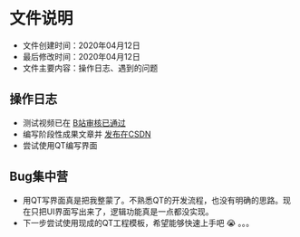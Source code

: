 # 文件说明

* 文件创建时间：2020年04月12日
* 最后修改时间：2020年04月12日
* 文件主要内容：操作日志、遇到的问题

## 操作日志

* 测试视频已在 [B站审核已通过](https://www.bilibili.com/video/BV1Pi4y187co/)
* 编写阶段性成果文章并 [发布在CSDN](https://blog.csdn.net/ZHJ123CSDN/article/details/105449547)
* 尝试使用QT编写界面

## Bug集中营

* 用QT写界面真是把我整蒙了。不熟悉QT的开发流程，也没有明确的思路。现在只把UI界面写出来了，逻辑功能真是一点都没实现。
* 下一步尝试使用现成的QT工程模板，希望能够快速上手吧 😭 。。。
